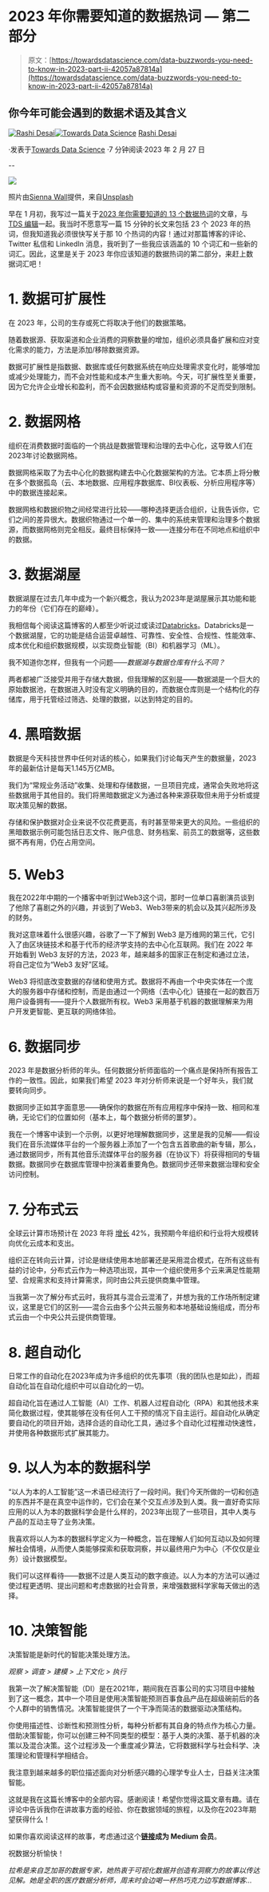 # 2023 年你需要知道的数据热词 — 第二部分

> 原文：[https://towardsdatascience.com/data-buzzwords-you-need-to-know-in-2023-part-ii-42057a87814a](https://towardsdatascience.com/data-buzzwords-you-need-to-know-in-2023-part-ii-42057a87814a)

## 你今年可能会遇到的数据术语及其含义

[](https://rashidesai2424.medium.com/?source=post_page-----42057a87814a--------------------------------)[![Rashi Desai](../Images/0a706eb6bb2407c83c67a874e3747e36.png)](https://rashidesai2424.medium.com/?source=post_page-----42057a87814a--------------------------------)[](https://towardsdatascience.com/?source=post_page-----42057a87814a--------------------------------)[![Towards Data Science](../Images/a6ff2676ffcc0c7aad8aaf1d79379785.png)](https://towardsdatascience.com/?source=post_page-----42057a87814a--------------------------------) [Rashi Desai](https://rashidesai2424.medium.com/?source=post_page-----42057a87814a--------------------------------)

·发表于[Towards Data Science](https://towardsdatascience.com/?source=post_page-----42057a87814a--------------------------------) ·7 分钟阅读·2023 年 2 月 27 日

--

![](../Images/b3881795a74746339445f037b8a6aa66.png)

照片由[Sienna Wall](https://unsplash.com/@balegep?utm_source=unsplash&utm_medium=referral&utm_content=creditCopyText)提供，来自[Unsplash](https://unsplash.com/s/photos/parachute?orientation=landscape&utm_source=unsplash&utm_medium=referral&utm_content=creditCopyText)

早在 1 月初，我写过一篇关于[2023 年你需要知道的 13 个数据热词](/13-data-buzzwords-you-need-to-know-in-2023-87d8d908e5b6?sk=0b9394aa948f024d3f5d553f585e7aef)的文章，与[TDS 编辑](https://medium.com/u/7e12c71dfa81?source=post_page-----42057a87814a--------------------------------)一起。我当时不愿意写一篇 15 分钟的长文来包括 23 个 2023 年的热词，但我知道我必须很快写关于那 10 个热词的内容！通过对那篇博客的评论、Twitter 私信和 LinkedIn 消息，我听到了一些我应该涵盖的 10 个词汇和一些新的词汇。因此，这里是关于 2023 年你应该知道的数据热词的第二部分，来赶上数据词汇吧！

# 1\. 数据可扩展性

在 2023 年，公司的生存或死亡将取决于他们的数据策略。

随着数据源、获取渠道和企业消费的洞察数量的增加，组织必须具备扩展和应对变化需求的能力，方法是添加/移除数据资源。

数据可扩展性是指数据、数据库或任何数据系统在响应处理需求变化时，能够增加或减少处理能力，而不会对性能和成本产生重大影响。今天，可扩展性至关重要，因为它允许企业增长和盈利，而不会因数据结构或容量和资源的不足而受到限制。

# 2\. 数据网格

组织在消费数据时面临的一个挑战是数据管理和治理的去中心化，这导致人们在2023年讨论数据网格。

数据网格采取了为去中心化的数据构建去中心化数据架构的方法。它本质上将分散在多个数据孤岛（云、本地数据、应用程序数据库、BI仪表板、分析应用程序等）中的数据连接起来。

数据网格和数据织物之间经常进行比较——哪种选择更适合组织，让我告诉你，它们之间的差异很大。数据织物通过一个单一的、集中的系统来管理和治理多个数据源，而数据网格则完全相反。最终目标保持一致——连接分布在不同地点和组织中的数据。

# 3\. 数据湖屋

数据湖屋在过去几年中成为一个新兴概念，我认为2023年是湖屋展示其功能和能力的年份（它们存在的巅峰）。

我相信每个阅读这篇博客的人都至少听说过或读过[Databricks](https://medium.com/u/5ae67e7eecef?source=post_page-----42057a87814a--------------------------------)。Databricks是一个数据湖屋，它的功能是结合运营卓越性、可靠性、安全性、合规性、性能效率、成本优化和组织数据规模，以实现商业智能（BI）和机器学习（ML）。

我不知道你怎样，但我有一个问题——*数据湖与数据仓库有什么不同？*

两者都被广泛接受并用于存储大数据，但我理解的区别是——数据湖是一个巨大的原始数据池，在数据进入时没有定义明确的目的，而数据仓库则是一个结构化的存储库，用于托管经过筛选、处理的数据，以达到特定的目的。

# 4\. 黑暗数据

数据是今天科技世界中任何对话的核心，如果我们讨论每天产生的数据量，2023年的最新估计是每天1.145万亿MB。

我们为“常规业务活动”收集、处理和存储数据，一旦项目完成，通常会失败地将这些数据用于其他目的。我们将黑暗数据定义为通过各种来源获取但未用于分析或提取决策见解的数据。

存储和保护数据对企业来说不仅花费更高，有时甚至带来更大的风险。一些组织的黑暗数据示例可能包括日志文件、账户信息、财务档案、前员工的数据等，这些数据不再有用，仍在占用空间。

# 5\. Web3

我在2022年中期的一个播客中听到过Web3这个词，那时一位单口喜剧演员谈到了他除了喜剧之外的兴趣，并谈到了Web3、Web3带来的机会以及其兴起所涉及的财务。

我对这意味着什么很感兴趣，谷歌了一下了解到 Web3 是万维网的第三代，它引入了由区块链技术和基于代币的经济学支持的去中心化互联网。我们在 2022 年开始看到 Web3 友好的方法，2023 年，越来越多的国家正在制定和通过立法，将自己定位为“Web3 友好”区域。

Web3 将彻底改变数据的存储和使用方式。数据将不再由一个中央实体在一个庞大的服务器中存储和控制，而是由通过一个网络（去中心化）链接在一起的数百万用户设备拥有——提升个人数据所有权。Web3 采用基于机器的数据理解来为用户开发更智能、更互联的网络体验。

# 6\. 数据同步

2023 年是数据分析师的年头。任何数据分析师面临的一个痛点是保持所有报告工作的一致性。因此，如果我们希望 2023 年对分析师来说是一个好年头，我们就要转向同步。

数据同步正如其字面意思——确保你的数据在所有应用程序中保持一致、相同和准确，无论它们的位置如何（基本上，每个数据分析师的噩梦）。

我在一个博客中读到一个示例，以更好地理解数据同步，这里是我的见解——假设我们在音乐流媒体平台的一个服务器上添加了一个包含五首歌曲的新专辑，那么，通过数据同步，所有其他音乐流媒体平台的服务器（在协议下）将获得相同的专辑数据。数据同步在数据库管理中扮演着重要角色。数据同步还带来数据治理和安全访问控制。

# 7\. 分布式云

全球云计算市场预计在 2023 年将 [增长](https://www.gartner.com/en/newsroom/press-releases/2022-10-31-gartner-forecasts-worldwide-public-cloud-end-user-spending-to-reach-nearly-600-billion-in-2023) 42%，我预期今年组织和行业将大规模转向优化云成本和支出。

组织正在转向云计算，讨论是继续使用本地部署还是采用混合模式，在所有这些有益的讨论中，分布式云作为一种选项出现，其中一个组织使用多个云来满足性能期望、合规需求和支持计算需求，同时由公共云提供商集中管理。

当我第一次了解分布式云时，我将其与混合云混淆了，并想为我的工作场所制定建议，这里是它们的区别——混合云由多个公共云服务和本地基础设施组成，而分布式云由一个中央公共云提供商管理。

# 8\. 超自动化

日常工作的自动化在2023年成为许多组织的优先事项（我的团队也是如此），而超自动化旨在自动化组织中可以自动化的一切。

超自动化旨在通过人工智能（AI）工作、机器人过程自动化（RPA）和其他技术来简化数据过程，使其能够在没有任何人工干预的情况下自主运行。超自动化从确定要自动化的项目开始，选择合适的自动化工具，通过多个自动化过程推动快速性，并使用各种数据形式扩展其能力。

# 9\. 以人为本的数据科学

“以人为本的人工智能”这一术语已经流行了一段时间。我们今天所做的一切和创造的东西并不是在真空中运作的，它们会在某个交互点涉及到人类。我一直好奇实际应用的以人为本的数据科学会是什么样的，2023年出现了一些项目，其中人类与产品的互动主导了业务决策。

我喜欢将以人为本的数据科学定义为一种概念，旨在理解人们如何互动以及如何理解社会情境，从而使人类能够探索和获取洞察，并以最终用户为中心（不仅仅是业务）设计数据模型。

我们可以这样看待——数据不过是人类互动的数字痕迹。以人为本的方法可以通过使过程更透明、提出问题和考虑数据的社会背景，来增强数据科学家每天做出的选择。

# 10\. 决策智能

决策智能是新时代的智能决策处理方法。

*观察 > 调查 > 建模 > 上下文化 > 执行*

我第一次了解决策智能（DI）是在2021年，期间我在百事公司的实习项目中接触到了这一概念，其中一个项目是使用决策智能预测百事食品产品在超级碗前后的各个人群中的销售情况。决策智能提供了一个干净而简洁的数据驱动决策结构。

你使用描述性、诊断性和预测性分析，每种分析都有其自身的特点作为核心力量。借助决策智能，你可以创建三种不同类型的模型：基于人类的决策、基于机器的决策以及混合决策。这个过程涉及一个重度减少算法，它将数据科学与社会科学、决策理论和管理科学相结合。

我注意到越来越多的职位描述面向对分析感兴趣的心理学专业人士，日益关注决策智能。

这就是我在这篇长博客中的全部内容。感谢阅读！希望你觉得这篇文章有趣。请在评论中告诉我你在讲故事方面的经验、你在数据领域的旅程，以及你在2023年期望获得什么！

如果你喜欢阅读这样的故事，考虑通过这个[**链接**](https://rashidesai2424.medium.com/membership)**成为 Medium 会员**。

祝数据分析愉快！

*拉希是来自芝加哥的数据专家，她热衷于可视化数据并创造有洞察力的故事以传达见解。她是全职的医疗数据分析师，周末时会边喝一杯热巧克力边写数据博客…*
